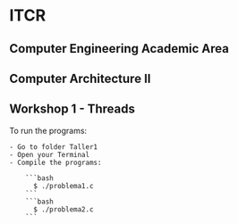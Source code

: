 # ITCR

## Computer Engineering Academic Area
## Computer Architecture II

## Workshop 1 - Threads

To run the programs: 

    - Go to folder Taller1
    - Open your Terminal
    - Compile the programs: 
    
        ```bash
          $ ./problema1.c
        ```
        ```bash
          $ ./problema2.c
        ```
